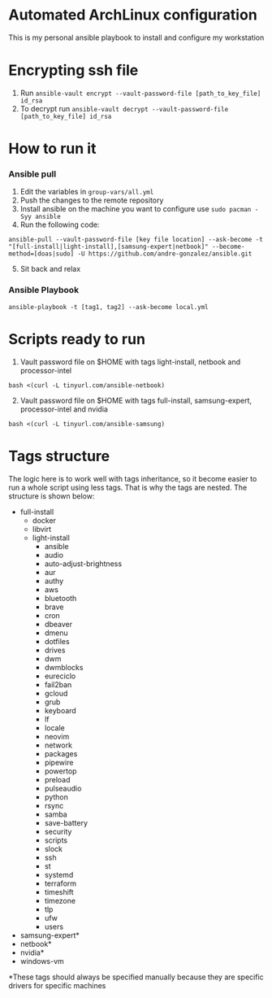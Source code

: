 # Automated ArchLinux configuration
This is my personal ansible playbook to install and configure my workstation


# Encrypting ssh file
1. Run `ansible-vault encrypt --vault-password-file [path_to_key_file] id_rsa`
2. To decrypt run `ansible-vault decrypt --vault-password-file [path_to_key_file] id_rsa`

# How to run it
### Ansible pull
1. Edit the variables in `group-vars/all.yml`
2. Push the changes to the remote repository
3. Install ansible on the machine you want to configure use `sudo pacman -Syy ansible`
4. Run the following code:
```
ansible-pull --vault-password-file [key file location] --ask-become -t "[full-install|light-install],[samsung-expert|netbook]" --become-method=[doas|sudo] -U https://github.com/andre-gonzalez/ansible.git
```
5. Sit back and relax

### Ansible Playbook

```
ansible-playbook -t [tag1, tag2] --ask-become local.yml
```

# Scripts ready to run
1. Vault password file on $HOME with tags light-install, netbook and processor-intel
```
bash <(curl -L tinyurl.com/ansible-netbook)
```

2. Vault password file on $HOME with tags full-install, samsung-expert, processor-intel and nvidia
```
bash <(curl -L tinyurl.com/ansible-samsung)
```

# Tags structure
The logic here is to work well with tags inheritance, so it become easier to run a whole script using less tags. That is why the tags are nested. The structure is shown below:
- full-install
  - docker
  - libvirt
  - light-install
    - ansible
    - audio
    - auto-adjust-brightness
    - aur
    - authy
    - aws
    - bluetooth
    - brave
    - cron
    - dbeaver
    - dmenu
    - dotfiles
    - drives
    - dwm
    - dwmblocks
    - eureciclo
    - fail2ban
    - gcloud
    - grub
    - keyboard
    - lf
    - locale
    - neovim
    - network
    - packages
    - pipewire
    - powertop
    - preload
    - pulseaudio
    - python
    - rsync
    - samba
    - save-battery
    - security
    - scripts
    - slock
    - ssh
    - st
    - systemd
    - terraform
    - timeshift
    - timezone
    - tlp
    - ufw
    - users
- samsung-expert*
- netbook*
- nvidia*
- windows-vm

*These tags should always be specified manually because they are specific drivers for specific machines
